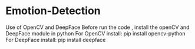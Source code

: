 # Emotion-Detection
Use of OpenCV and DeepFace
Before run the code , install the openCV and DeepFace module in python
For OpenCV install: pip install opencv-python
For DeepFace install: pip install deepface
